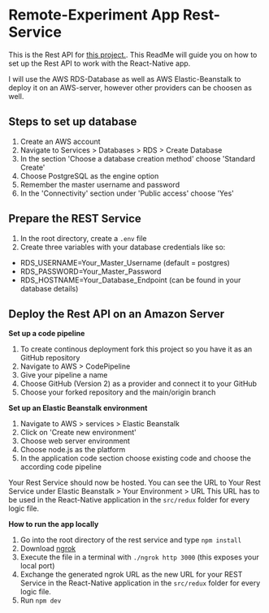 # Remote-Experiment App Rest-Service

This is the Rest API for [this project.](https://github.com/Pil0tJones/university-remote-experiment-app).
This ReadMe will guide you on how to set up the Rest API to work with the React-Native app.

I will use the AWS RDS-Database as well as AWS Elastic-Beanstalk to deploy it on an AWS-server, however other providers can be choosen as well.

## Steps to set up database

1. Create an AWS account
2. Navigate to Services > Databases > RDS > Create Database
3. In the section 'Choose a database creation method' choose 'Standard Create'
4. Choose PostgreSQL as the engine option
5. Remember the master username and password
6. In the 'Connectivity' section under 'Public access' choose 'Yes' 

## Prepare the REST Service

1. In the root directory, create a `.env` file
2. Create three variables with your database credentials like so:
  * RDS_USERNAME=Your_Master_Username (default = postgres)
  * RDS_PASSWORD=Your_Master_Password
  * RDS_HOSTNAME=Your_Database_Endpoint (can be found in your database details)

## Deploy the Rest API on an Amazon Server

**Set up a code pipeline**

1. To create continous deployment fork this project so you have it as an GitHub repository
2. Navigate to AWS > CodePipeline
3. Give your pipeline a name
4. Choose GitHub (Version 2) as a provider and connect it to your GitHub
5. Choose your forked repository and the main/origin branch

**Set up an Elastic Beanstalk environment**

1. Navigate to AWS > services > Elastic Beanstalk 
2. Click on 'Create new environment'
3. Choose web server environment
4. Choose node.js as the platform
5. In the application code section choose existing code and choose the according code pipeline

Your Rest Service should now be hosted. You can see the URL to Your Rest Service under Elastic Beanstalk > Your Environment > URL
This URL has to be used in the React-Native application in the `src/redux` folder for every logic file.

**How to run the app locally**

1. Go into the root directory of the rest service and type `npm install`
2. Download [ngrok](https://ngrok.com/)
3. Execute the file in a terminal with `./ngrok http 3000` (this exposes your local port)
4. Exchange the generated ngrok URL as the new URL for your REST Service in the React-Native application in the `src/redux` folder for every logic file.
5. Run `npm dev`


